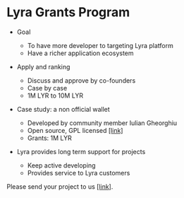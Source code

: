 # Lyra Grants Program

* Goal
  * To have more developer to targeting Lyra platform
  * Have a richer application ecosystem

* Apply and ranking
  * Discuss and approve by co-founders
  * Case by case
  * 1M LYR to 10M LYR

* Case study: a non official wallet
  * Developed by community member Iulian Gheorghiu
  * Open source, GPL licensed [[link]](https://github.com/MorgothCreator/lyra-gui-wallet)
  * Grants: 1M LYR
  
* Lyra provides long term support for projects
  * Keep active developing
  * Provides service to Lyra customers

Please send your project to us [[link]](https://t.me/lyra_live).
